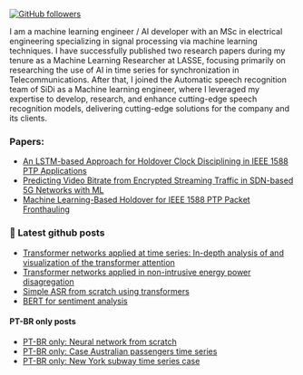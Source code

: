 <!---
Please consider starring the repo if you find this useful in any manner
or use it.
-->

<!---<a href="https://www.rishit.tech"><img src="https://github.com/Rishit-dagli/Rishit-dagli/blob/master/images/header_image.png" width="900"></a>-->
 
[![GitHub followers](https://img.shields.io/github/followers/rodgdutra?label=Follow&style=social)](https://github.com/rodgdutra) 

 I am a machine learning engineer / AI developer with an MSc in electrical engineering specializing in signal processing via machine learning techniques. I have successfully published two research papers during my tenure as a Machine Learning Researcher at LASSE, focusing primarily on researching the use of AI in time series for synchronization in Telecommunications. After that, I joined the Automatic speech recognition team of SiDi as a Machine learning engineer, where I leveraged my expertise to develop, research, and enhance cutting-edge speech recognition models, delivering cutting-edge solutions for the company and its clients.

### Papers:
- [An LSTM-based Approach for Holdover Clock Disciplining in IEEE 1588 PTP Applications](https://ieeexplore.ieee.org/document/9685776)
- [Predicting Video Bitrate from Encrypted Streaming Traffic in SDN-based 5G Networks with ML](https://ieeexplore.ieee.org/document/9647813)
- [Machine Learning-Based Holdover for IEEE 1588 PTP Packet Fronthauling](https://ieeexplore.ieee.org/document/10639118)


### 📕 Latest github posts
<!-- BLOG-POST-LIST:START -->
- [Transformer networks applied at time series: In-depth analysis of and visualization of the transformer attention](https://github.com/rodgdutra/neural_kaggle_store_item)
- [Transformer networks applied in non-intrusive energy power disagregation](https://github.com/rodgdutra/transformer-non-intrusive-power-disaggregation/blob/master/transformer_disaggregation_ex1.ipynb)
- [Simple ASR from scratch using transformers](https://github.com/rodgdutra/ASR_transformer)
- [BERT for sentiment analysis](https://github.com/rodgdutra/transformer-sentiment-analysis)

#### PT-BR only posts
- [PT-BR only: Neural network from scratch](https://github.com/rodgdutra/Neural_network)
- [PT-BR only: Case Australian passengers time series](https://github.com/rodgdutra/Case-Australian-passengers-time-series)
- [PT-BR only: New York subway time series case](https://github.com/rodgdutra/case_nyc_subway)
<!-- BLOG-POST-LIST:END -->

<!--- 
### Tech communities

|Organizer|Organizer|Mentor|
|---------|---------|------|
|<a href="https://kotlinmumbai.tech"><img src="https://github.com/Rishit-dagli/Rishit-dagli/blob/master/communities/kotlin_mumbai.png" height="100px"></a>|<a href="https://community.mozilla.org/groups/mozilla-mumbai/"><img src="https://github.com/Rishit-dagli/Rishit-dagli/blob/master/communities/mozilla_mumbai.png" height="100px"></a>|<a href="https://www.meetup.com/tfugmumbai/"><img src="https://github.com/Rishit-dagli/Rishit-dagli/blob/master/communities/tfug_mumbai.png" height="100px"></a>|
-->

<!---
If you like what I do and want me to build more such projects, maybe considering supporting me on PayPal or buying me a coffee :pleading_face:

<a href="http://paypal.me/alpadagli" target="_blank"><img src="https://www.paypalobjects.com/en_US/i/btn/btn_donateCC_LG.gif"></a> &nbsp;&nbsp;
<a href="https://www.buymeacoffee.com/rishitdagli" target="_blank"><img src="https://www.buymeacoffee.com/assets/img/custom_images/orange_img.png" alt="Buy Me A Coffee" style="height: 41px !important;width: 174px !important;box-shadow: 0px 3px 2px 0px rgba(190, 190, 190, 0.5) !important;-webkit-box-shadow: 0px 3px 2px 0px rgba(190, 190, 190, 0.5) !important;" ></a>
-->
